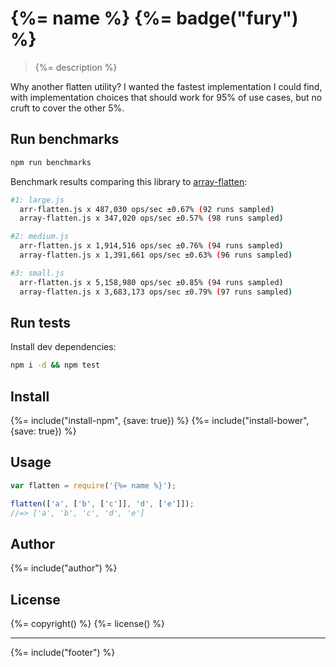 # {%= name %} {%= badge("fury") %}

> {%= description %}

Why another flatten utility? I wanted the fastest implementation I could find, with implementation choices that should work for 95% of use cases, but no cruft to cover the other 5%.

## Run benchmarks

```bash
npm run benchmarks
```

Benchmark results comparing this library to [array-flatten]:

```bash
#1: large.js
  arr-flatten.js x 487,030 ops/sec ±0.67% (92 runs sampled)
  array-flatten.js x 347,020 ops/sec ±0.57% (98 runs sampled)

#2: medium.js
  arr-flatten.js x 1,914,516 ops/sec ±0.76% (94 runs sampled)
  array-flatten.js x 1,391,661 ops/sec ±0.63% (96 runs sampled)

#3: small.js
  arr-flatten.js x 5,158,980 ops/sec ±0.85% (94 runs sampled)
  array-flatten.js x 3,683,173 ops/sec ±0.79% (97 runs sampled)
```

## Run tests

Install dev dependencies:

```bash
npm i -d && npm test
```

## Install
{%= include("install-npm", {save: true}) %}
{%= include("install-bower", {save: true}) %}


## Usage

```js
var flatten = require('{%= name %}');

flatten(['a', ['b', ['c']], 'd', ['e']]);
//=> ['a', 'b', 'c', 'd', 'e']
```

## Author
{%= include("author") %}

## License
{%= copyright() %}
{%= license() %}

***

{%= include("footer") %}

[array-flatten]: https://github.com/blakeembrey/array-flatten